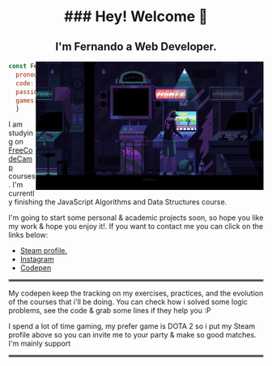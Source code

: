 <h1 align="center" size="100">### Hey! Welcome 👋</h1>
<h2 align="center">I'm Fernando a Web Developer.</h2>
<img align="right" src="https://github.com/Faerk77/Faerk77/blob/main/vg.gif" alt="playing with an arcade machine"  width="450"/>

```js
const Fer = {
  pronouns: "he" | "him",
  code: [Javascript, HTML, CSS,],
  passions: ["Technologies", "Gaming", "Music"],
  games: ["Dota 2", "CS:GO", "Valorant"]
  } 
```
<p align="left">I am studying on <a href="https://www.freecodecamp.org/fcc701bbc89-fd45-4e7d-8dfd-335bf76d15bf">FreeCodeCamp</a> courses. I'm currently finishing the JavaScript Algorithms and Data Structures
course.</p>
<p align="left">I'm going to start some personal & academic projects soon, so hope you like my work & hope you enjoy it!. If you want to contact me you can click on the links below:</p>
  
  <ul align="left">
    <li><a href="https://steamcommunity.com/id/Faeerk/">Steam profile.</a>
    <li><a href="#">Instagram</a></li>
    <li><a href="https://codepen.io/faerk">Codepen</a></li>
  </ul>
  
 <hr style="border:2px solid gray"> </hr>

<p>My codepen keep the tracking on my exercises, practices, and the evolution of the courses that i'll be doing. You can check how i solved some logic problems, see the code & grab some lines if they help you :P</p>

<p>I spend a lot of time gaming, my prefer game is DOTA 2 so i put my Steam profile above so you can invite me to your party & make so good matches. I'm mainly support</p>

 <hr style="border:2px solid gray"> </hr>
 
 
